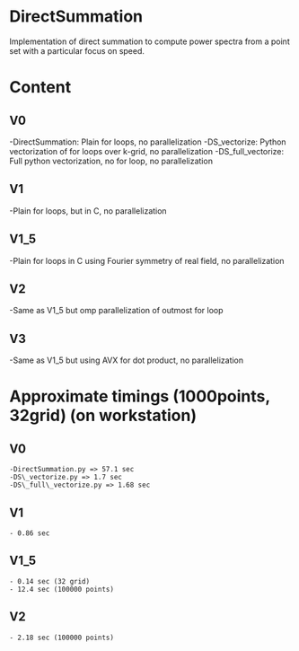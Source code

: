 # DirectSummation
Implementation of direct summation to compute power spectra from a point set with a particular focus on speed.

# Content
## V0
-DirectSummation: Plain for loops, no parallelization
-DS\_vectorize: Python vectorization of for loops over k-grid, no parallelization
-DS\_full\_vectorize: Full python vectorization, no for loop, no parallelization
## V1
-Plain for loops, but in C, no parallelization
## V1\_5
-Plain for loops in C using Fourier symmetry of real field, no parallelization
## V2
-Same as V1\_5 but omp parallelization of outmost for loop
## V3
-Same as V1\_5 but using AVX for dot product, no parallelization

# Approximate timings (1000points, 32grid) (on workstation)
## V0
    -DirectSummation.py => 57.1 sec
    -DS\_vectorize.py => 1.7 sec
    -DS\_full\_vectorize.py => 1.68 sec
## V1
    - 0.86 sec
## V1\_5
    - 0.14 sec (32 grid)
    - 12.4 sec (100000 points)
## V2
    - 2.18 sec (100000 points)
